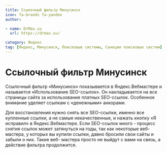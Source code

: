 ```yaml
---
title: Ссылочный фильтр Минусинск
icon: fa-brands fa-yandex
author:

- name: DrMax.su
  url: https://drmax.su/

category: Яндекс
tag: [Яндекс, Минусинск, Поисковые системы, Санкции поисковых систем]
---
```


# Ссылочный фильтр Минусинск

Ссылочный фильтр «Минусинск» показывается в Яндекс.Вебмастере и называется «Использование SEO-ссылок». Он накладывается на все страницы сайта за использование платных SEO-ссылок. Особенное внимание уделяет ссылкам с «денежными» анкорами.

Для восстановления нужно снять все SEO-ссылки, именно все купленные ссылки, а не самые некачественные, и нажать кнопку «Я исправил» в Яндекс.Вебмастере. Если SEO-ссылок много - процесс снятия ссылок может затянуться на годы, так как некоторые веб-мастера, у которых вы купили ссылки, давно бросили свои сайты и забыли о них. Такие веб- мастера просто не выйдут с вами на связь, а действие фильтра продолжится.
